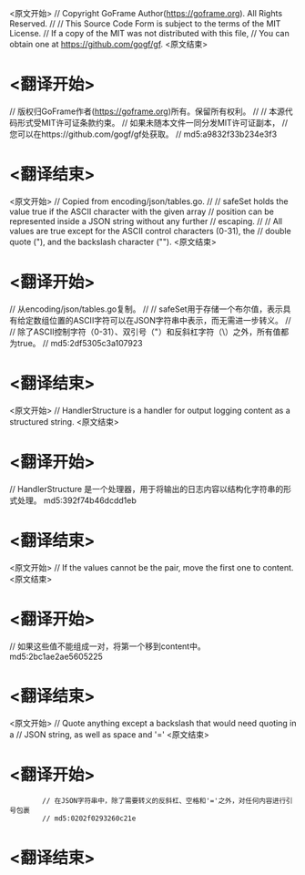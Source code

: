 
<原文开始>
// Copyright GoFrame Author(https://goframe.org). All Rights Reserved.
//
// This Source Code Form is subject to the terms of the MIT License.
// If a copy of the MIT was not distributed with this file,
// You can obtain one at https://github.com/gogf/gf.
<原文结束>

# <翻译开始>
// 版权归GoFrame作者(https://goframe.org)所有。保留所有权利。
//
// 本源代码形式受MIT许可证条款约束。
// 如果未随本文件一同分发MIT许可证副本，
// 您可以在https://github.com/gogf/gf处获取。
// md5:a9832f33b234e3f3
# <翻译结束>


<原文开始>
// Copied from encoding/json/tables.go.
//
// safeSet holds the value true if the ASCII character with the given array
// position can be represented inside a JSON string without any further
// escaping.
//
// All values are true except for the ASCII control characters (0-31), the
// double quote ("), and the backslash character ("\").
<原文结束>

# <翻译开始>
// 从encoding/json/tables.go复制。
//
// safeSet用于存储一个布尔值，表示具有给定数组位置的ASCII字符可以在JSON字符串中表示，而无需进一步转义。
//
// 除了ASCII控制字符（0-31）、双引号（"）和反斜杠字符（\）之外，所有值都为true。
// md5:2df5305c3a107923
# <翻译结束>


<原文开始>
// HandlerStructure is a handler for output logging content as a structured string.
<原文结束>

# <翻译开始>
// HandlerStructure 是一个处理器，用于将输出的日志内容以结构化字符串的形式处理。 md5:392f74b46dcdd1eb
# <翻译结束>


<原文开始>
// If the values cannot be the pair, move the first one to content.
<原文结束>

# <翻译开始>
// 如果这些值不能组成一对，将第一个移到content中。 md5:2bc1ae2ae5605225
# <翻译结束>


<原文开始>
			// Quote anything except a backslash that would need quoting in a
			// JSON string, as well as space and '='
<原文结束>

# <翻译开始>
			// 在JSON字符串中，除了需要转义的反斜杠、空格和'='之外，对任何内容进行引号包裹
			// md5:0202f0293260c21e
# <翻译结束>

